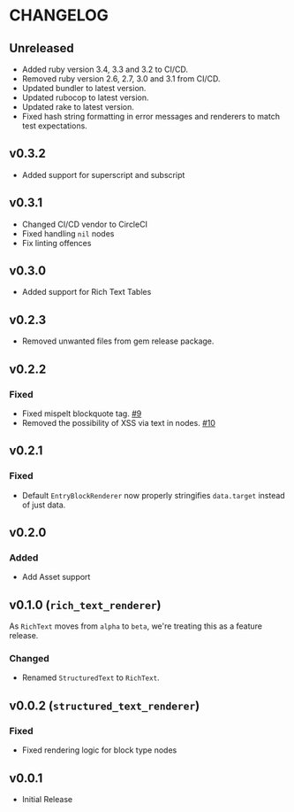 # CHANGELOG

## Unreleased
* Added ruby version 3.4, 3.3 and 3.2 to CI/CD.
* Removed ruby version 2.6, 2.7, 3.0 and 3.1 from CI/CD.
* Updated bundler to latest version.
* Updated rubocop to latest version.
* Updated rake to latest version.
* Fixed hash string formatting in error messages and renderers to match test expectations.

## v0.3.2
* Added support for superscript and subscript

## v0.3.1
* Changed CI/CD vendor to CircleCI
* Fixed handling `nil` nodes
* Fix linting offences

## v0.3.0
* Added support for Rich Text Tables

## v0.2.3
* Removed unwanted files from gem release package.

## v0.2.2
### Fixed
* Fixed mispelt blockquote tag. [#9](https://github.com/contentful/rich-text-renderer.rb/pull/9)
* Removed the possibility of XSS via text in nodes. [#10](https://github.com/contentful/rich-text-renderer.rb/pull/10)

## v0.2.1
### Fixed
* Default `EntryBlockRenderer` now properly stringifies `data.target` instead of just data.

## v0.2.0

### Added
* Add Asset support

## v0.1.0 (`rich_text_renderer`)

As `RichText` moves from `alpha` to `beta`, we're treating this as a feature release.

### Changed
* Renamed `StructuredText` to `RichText`.

## v0.0.2 (`structured_text_renderer`)

### Fixed
* Fixed rendering logic for block type nodes

## v0.0.1

* Initial Release
